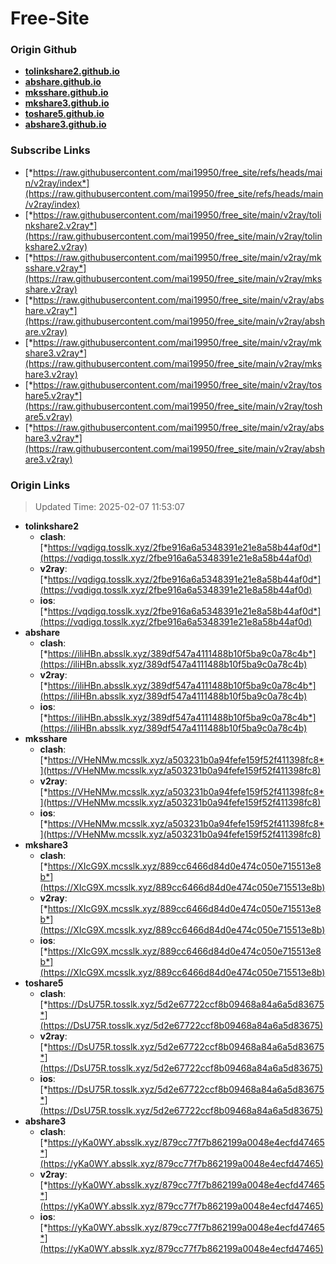 # Free-Site

### Origin Github

- [**tolinkshare2.github.io**](https://github.com/tolinkshare2/tolinkshare2.github.io)
- [**abshare.github.io**](https://github.com/abshare/abshare.github.io)
- [**mksshare.github.io**](https://github.com/mksshare/mksshare.github.io)
- [**mkshare3.github.io**](https://github.com/mkshare3/mkshare3.github.io)
- [**toshare5.github.io**](https://github.com/toshare5/toshare5.github.io)
- [**abshare3.github.io**](https://github.com/abshare3/abshare3.github.io)

### Subscribe Links

- [*https://raw.githubusercontent.com/mai19950/free_site/refs/heads/main/v2ray/index*](https://raw.githubusercontent.com/mai19950/free_site/refs/heads/main/v2ray/index)
- [*https://raw.githubusercontent.com/mai19950/free_site/main/v2ray/tolinkshare2.v2ray*](https://raw.githubusercontent.com/mai19950/free_site/main/v2ray/tolinkshare2.v2ray)
- [*https://raw.githubusercontent.com/mai19950/free_site/main/v2ray/mksshare.v2ray*](https://raw.githubusercontent.com/mai19950/free_site/main/v2ray/mksshare.v2ray)
- [*https://raw.githubusercontent.com/mai19950/free_site/main/v2ray/abshare.v2ray*](https://raw.githubusercontent.com/mai19950/free_site/main/v2ray/abshare.v2ray)
- [*https://raw.githubusercontent.com/mai19950/free_site/main/v2ray/mkshare3.v2ray*](https://raw.githubusercontent.com/mai19950/free_site/main/v2ray/mkshare3.v2ray)
- [*https://raw.githubusercontent.com/mai19950/free_site/main/v2ray/toshare5.v2ray*](https://raw.githubusercontent.com/mai19950/free_site/main/v2ray/toshare5.v2ray)
- [*https://raw.githubusercontent.com/mai19950/free_site/main/v2ray/abshare3.v2ray*](https://raw.githubusercontent.com/mai19950/free_site/main/v2ray/abshare3.v2ray)

### Origin Links

> Updated Time: 2025-02-07 11:53:07

- **tolinkshare2**
  - **clash**: [*https://vqdigq.tosslk.xyz/2fbe916a6a5348391e21e8a58b44af0d*](https://vqdigq.tosslk.xyz/2fbe916a6a5348391e21e8a58b44af0d)
  - **v2ray**: [*https://vqdigq.tosslk.xyz/2fbe916a6a5348391e21e8a58b44af0d*](https://vqdigq.tosslk.xyz/2fbe916a6a5348391e21e8a58b44af0d)
  - **ios**: [*https://vqdigq.tosslk.xyz/2fbe916a6a5348391e21e8a58b44af0d*](https://vqdigq.tosslk.xyz/2fbe916a6a5348391e21e8a58b44af0d)
- **abshare**
  - **clash**: [*https://iliHBn.absslk.xyz/389df547a4111488b10f5ba9c0a78c4b*](https://iliHBn.absslk.xyz/389df547a4111488b10f5ba9c0a78c4b)
  - **v2ray**: [*https://iliHBn.absslk.xyz/389df547a4111488b10f5ba9c0a78c4b*](https://iliHBn.absslk.xyz/389df547a4111488b10f5ba9c0a78c4b)
  - **ios**: [*https://iliHBn.absslk.xyz/389df547a4111488b10f5ba9c0a78c4b*](https://iliHBn.absslk.xyz/389df547a4111488b10f5ba9c0a78c4b)
- **mksshare**
  - **clash**: [*https://VHeNMw.mcsslk.xyz/a503231b0a94fefe159f52f411398fc8*](https://VHeNMw.mcsslk.xyz/a503231b0a94fefe159f52f411398fc8)
  - **v2ray**: [*https://VHeNMw.mcsslk.xyz/a503231b0a94fefe159f52f411398fc8*](https://VHeNMw.mcsslk.xyz/a503231b0a94fefe159f52f411398fc8)
  - **ios**: [*https://VHeNMw.mcsslk.xyz/a503231b0a94fefe159f52f411398fc8*](https://VHeNMw.mcsslk.xyz/a503231b0a94fefe159f52f411398fc8)
- **mkshare3**
  - **clash**: [*https://XIcG9X.mcsslk.xyz/889cc6466d84d0e474c050e715513e8b*](https://XIcG9X.mcsslk.xyz/889cc6466d84d0e474c050e715513e8b)
  - **v2ray**: [*https://XIcG9X.mcsslk.xyz/889cc6466d84d0e474c050e715513e8b*](https://XIcG9X.mcsslk.xyz/889cc6466d84d0e474c050e715513e8b)
  - **ios**: [*https://XIcG9X.mcsslk.xyz/889cc6466d84d0e474c050e715513e8b*](https://XIcG9X.mcsslk.xyz/889cc6466d84d0e474c050e715513e8b)
- **toshare5**
  - **clash**: [*https://DsU75R.tosslk.xyz/5d2e67722ccf8b09468a84a6a5d83675*](https://DsU75R.tosslk.xyz/5d2e67722ccf8b09468a84a6a5d83675)
  - **v2ray**: [*https://DsU75R.tosslk.xyz/5d2e67722ccf8b09468a84a6a5d83675*](https://DsU75R.tosslk.xyz/5d2e67722ccf8b09468a84a6a5d83675)
  - **ios**: [*https://DsU75R.tosslk.xyz/5d2e67722ccf8b09468a84a6a5d83675*](https://DsU75R.tosslk.xyz/5d2e67722ccf8b09468a84a6a5d83675)
- **abshare3**
  - **clash**: [*https://yKa0WY.absslk.xyz/879cc77f7b862199a0048e4ecfd47465*](https://yKa0WY.absslk.xyz/879cc77f7b862199a0048e4ecfd47465)
  - **v2ray**: [*https://yKa0WY.absslk.xyz/879cc77f7b862199a0048e4ecfd47465*](https://yKa0WY.absslk.xyz/879cc77f7b862199a0048e4ecfd47465)
  - **ios**: [*https://yKa0WY.absslk.xyz/879cc77f7b862199a0048e4ecfd47465*](https://yKa0WY.absslk.xyz/879cc77f7b862199a0048e4ecfd47465)
